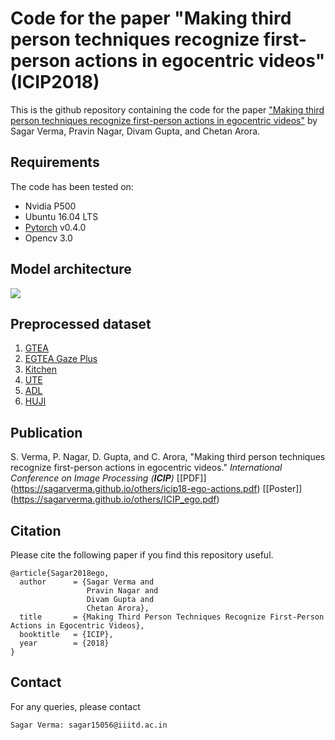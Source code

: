 # Code for the paper "Making third person techniques recognize first-person actions in egocentric videos" (ICIP2018)

This is the github repository containing the code for the paper ["Making third person techniques recognize first-person actions in egocentric videos"](https://sagarverma.github.io/others/icip18-ego-actions.pdf) by Sagar Verma, Pravin Nagar, Divam Gupta, and Chetan Arora.

## Requirements
The code has been tested on:

- Nvidia P500
- Ubuntu 16.04 LTS
- [Pytorch](https://pytorch.org/) v0.4.0
- Opencv 3.0

## Model architecture
<img src="https://sagarverma.github.io/others/ego_fusion.png">

## Preprocessed dataset

1. [GTEA](https://drive.google.com/drive/folders/1VcGTp5GKvbK3Ncx9SWCbT1UNQmU_hSo9?usp=sharing)
2. [EGTEA Gaze Plus](https://drive.google.com/drive/folders/1WPacPJufM1S7cLabc_9ExyPFjGr2aSA3?usp=sharing)
3. [Kitchen](https://drive.google.com/drive/folders/1UyICDy0q3AKZfebF5ZUifYabO_HtH5a3?usp=sharing)
4. [UTE](https://drive.google.com/drive/folders/1ldBmHIEKkHsgA3HLw8LqFVlaYvv2sfbu?usp=sharing)
5. [ADL](https://drive.google.com/drive/folders/1fLJlYM4a-n81O36vw2TS5EcA7diJHjgy?usp=sharing)
6. [HUJI](http://www.vision.huji.ac.il/egoseg/videos/dataset.html)


## Publication

S. Verma, P. Nagar, D. Gupta, and C. Arora, &quot;Making third person techniques recognize first-person actions in egocentric videos.&quot; <i>International Conference on Image Processing (**ICIP**)</i> [[PDF]] (https://sagarverma.github.io/others/icip18-ego-actions.pdf) [[Poster]] (https://sagarverma.github.io/others/ICIP_ego.pdf)


## Citation
Please cite the following paper if you find this repository useful.
```
@article{Sagar2018ego,
  author      = {Sagar Verma and
                 Pravin Nagar and
                 Divam Gupta and
                 Chetan Arora},
  title       = {Making Third Person Techniques Recognize First-Person Actions in Egocentric Videos},
  booktitle   = {ICIP},
  year        = {2018}
}
```

## Contact
For any queries, please contact
```
Sagar Verma: sagar15056@iiitd.ac.in
```
